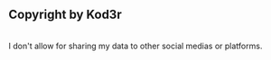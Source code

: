 <h2>Copyright by Kod3r</h2><br>
I don't allow for sharing my data to other social medias or platforms.
